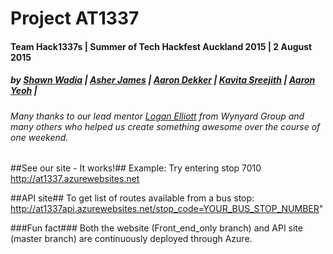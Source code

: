 # Project AT1337 
#### Team Hack1337s   |   Summer of Tech Hackfest Auckland 2015  | 2 August 2015

##### by [Shawn Wadia](https://github.com/shawnw3) |  [Asher James](https://github.com/asherjames) |  [Aaron Dekker](https://github.com/DefinitelyMaybe) | [Kavita Sreejith](https://github.com/KavitaSreejith) | [Aaron Yeoh](https://github.com/AaronYeoh) | 
###### Many thanks to our lead mentor [Logan Elliott](https://github.com/LoganElliott) from Wynyard Group and many others who helped us create something awesome over the course of one weekend. 


##See our site - It works!##
Example: Try entering stop 7010
http://at1337.azurewebsites.net

##API site##
To get list of routes available from a bus stop:
http://at1337api.azurewebsites.net/stop_code=YOUR_BUS_STOP_NUMBER"

###Fun fact###
Both the website (Front_end_only branch) and API site (master branch) are continuously deployed through Azure. 

